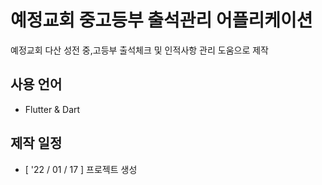 # 예정교회 중고등부 출석관리 어플리케이션

예정교회 다산 성전 중,고등부 출석체크 및 인적사항 관리 도움으로 제작

## 사용 언어
- Flutter & Dart 

## 제작 일정
- [ '22 / 01 / 17 ] 프로젝트 생성
